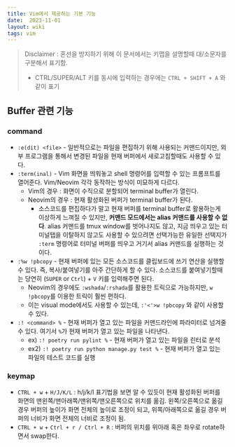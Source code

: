 ```yaml
---
title: Vim에서 제공하는 기본 기능
date:  2023-11-01
layout: wiki
tags: vim
---
```


> Disclaimer : 혼선을 방지하기 위해 이 문서에서는 키맵을 설명할때 대/소문자를 구분해서 표기함.
>
> * CTRL/SUPER/ALT 키를 동시에 입력하는 경우에는 `CTRL + SHIFT + A` 와 같이 표기


## Buffer 관련 기능

### command

* `:e(dit) <file>` - 일반적으로는 파일을 편집하기 위해 사용되는 커맨드이지만, 외부 프로그램을 통해서 변경된 파일을 현재 버퍼에서 새로고침할때도 사용할 수 있다.
* `:term(inal)` - Vim 화면을 띄워놓고 shell 명령어를 입력할 수 있는 프롬프트를 열어준다. Vim/Neovim 각각 동작하는 방식이 미묘하게 다르다.
  * Vim의 경우 : 화면이 수직으로 분할되어 terminal buffer가 열린다.
  * Neovim의 경우 : 현재 활성화된 버퍼가 terminal buffer가 된다.
    * 소스코드를 편집하다가 말고 현재 버퍼를 terminal buffer로 활용하는게 이상하게 느껴질 수 있지만, **커맨드 모드에서는 alias 커맨드를 사용할 수 없다**. alias 커맨드를 tmux window를 벗어나지도 않고, 지금 띄우고 있는 터미널탭을 이탈하지 않고도 사용할 수 있으려면 선택가능한 유일한 선택지가 `:term` 명령어로 터미널 버퍼를 띄우고 거기서 alias 커맨드를 실행하는 것이다.
* `:%w !pbcopy` - 현재 버퍼에 있는 모든 소스코드를 클립보드에 쓰기 연산을 실행할 수 있다. 즉, 복사/붙여넣기를 아주 간단하게 할 수 있다. 소스코드를 붙여넣기할때는 당연히 (`SUPER` or `Ctrl`) + `V` 키를 입력해주면 된다.
  * Neovim의 경우에도 `:wshada`/`:rshada`를 활용한 트릭으로 가능하지만, `w !pbcopy`를 이용한 트릭이 훨씬 편하다.
  * 이는 visual mode에서도 사용할 수 있는데, `:'<'>w !pbcopy` 와 같이 사용할 수 있다.
* `:! <command> %` - 현재 버퍼가 열고 있는 파일을 커맨드라인에 파라미터로 넘겨줄 수 있다. 여기서 `%`가 현재 버퍼가 열고 있는 파일을 나타낸다.
  * ex) `:! poetry run pylint %` - 현재 버퍼가 열고 있는 파일을 린터로 분석
  * ex2) `:! poetry run python manage.py test %` - 현재 버퍼가 열고 있는 파일의 테스트 코드를 실행

### keymap

* `CTRL + w` + `H/J/K/L` : h/j/k/l 표기법을 보면 알 수 있듯이 현재 활성화된 버퍼를 화면의 맨왼쪽/맨아래쪽/맨위쪽/맨오른쪽으로 위치를 옮김. 왼쪽/오른쪽으로 옮길 경우 버퍼의 높이가 화면 전체의 높이로 조정이 되고, 위쪽/아래쪽으로 옮길 경우 버퍼의 너비가 화면 전체의 너비로 조정이 됨.
* `CTRL + w` + `Ctrl + r / Ctrl + R` : 버퍼의 위치를 위아래 혹은 좌우로 rotate하면서 swap한다.
